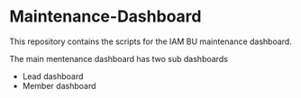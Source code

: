 # Maintenance-Dashboard
This repository contains the scripts for the IAM BU maintenance dashboard.

The main mentenance dashboard has two sub dashboards
- Lead dashboard
- Member dashboard
